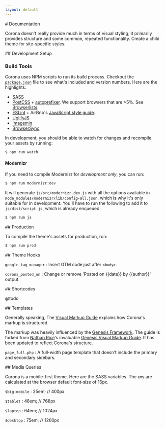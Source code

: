 ```yaml
---
layout: default
---
```


<section>
# Documentation

Corona doesn't really provide much in terms of visual styling; it primarily provides structure and some common, repeated functionality. Create a child theme for site-specific styles.
</section>

<section>
## Development Setup

### Build Tools

Corona uses NPM scripts to run its build process. Checkout the [`package.json`](package.json) file to see what's included and version numbers. Here are the highlights:

* [SASS](http://sass-lang.com/)
* [PostCSS](https://github.com/postcss/postcss) + [autoprefixer](https://github.com/postcss/autoprefixer). We support browsers that are >5%. See [Browserlists](https://github.com/ai/browserslist#queries).
* [ESLint](http://eslint.org/) + AirBnb's [JavaScript style guide](https://github.com/airbnb/javascript).
* [UglifyJS](https://github.com/mishoo/UglifyJS)
* [Imagemin](https://github.com/imagemin/imagemin)
* [BrowserSync](https://www.browsersync.io/)

In development, you should be able to watch for changes and recompile your assets by running:

```bash
$ npm run watch
```

#### Modernizr

If you need to compile Modernizr for *development only*, you can run:

```bash
$ npm run modernizr:dev
```

It will generate `js/src/modernizr.dev.js` with all the options available in `node_modules/modernizr/lib/config-all.json`. which is why it's only suitable for in development. You'll have to run the following to add it to `js/dist/script.js`, which is already enqueued.

```bash
$ npm run js
```

</section>

<section>
## Production

To compile the theme's assets for production, run:

```bash
$ npm run prod
```

</section>

<section>

<section>
## Theme Hooks

`google_tag_manager`
: Insert GTM code just after `<body>`.

`corona_posted_on`
: Change or remove 'Posted on \{\{date\}\} by \{\{author\}\}' output.

</section>

<section>
## Shortcodes

@todo
</section>

<section>
## Templates

Generally speaking, The [Visual Markup Guide](/markup/) explains how Corona's markup is structured.

The markup was heavily influenced by the [Genesis Framework](http://my.studiopress.com/themes/genesis/). The guide is forked from [Nathan Rice](http://www.nathanrice.net/)'s invaluable [Genesis Visual Markup Guide](http://www.genesisframework.com/markup.php). It has been updated to reflect Corona's structure.

`page_full.php`
: A full-width page template that doesn't include the primary and secondary sidebars.

</section>

<section>
## Media Queries

Corona is a mobile-first theme. Here are the SASS variables. The `em`s are calculated at the browser default font-size of 16px.

`$big-mobile`
: 25em; // 400px

`$tablet`
: 48em; // 768px

`$laptop`
: 64em; // 1024px

`$desktop`
: 75em; // 1200px

</section>
